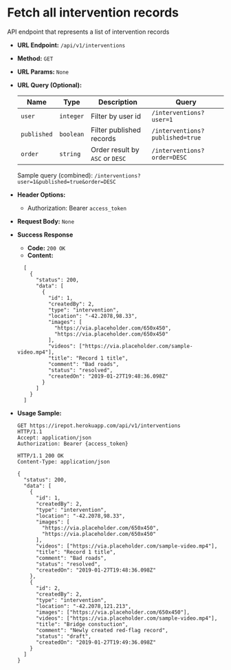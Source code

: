 # Fetch all intervention records

API endpoint that represents a list of intervention records

- **URL Endpoint:** `/api/v1/interventions`
- **Method:** `GET`
- **URL Params:** `None`
- **URL Query (Optional):**
  
  | Name        | Type      | Description                     | Query                     |
  |-------------|-----------|---------------------------------|---------------------------|
  | `user`      | `integer` | Filter by user id               | `/interventions?user=1`         |
  | `published` | `boolean` | Filter published records        | `/interventions?published=true` |
  | `order`     | `string`  | Order result by `ASC` or `DESC` | `/interventions?order=DESC`     |

  Sample query (combined): `/interventions?user=1&published=true&order=DESC`
  
- **Header Options:**
  - Authorization: Bearer `access_token`
- **Request Body:** `None`
- **Success Response**
  - **Code:** `200 OK`
  - **Content:**

  ```http
    [
      {
        "status": 200,
        "data": [
          {
            "id": 1,
            "createdBy": 2,
            "type": "intervention",
            "location": "-42.2078,98.33",
            "images": [
              "https://via.placeholder.com/650x450",
              "https://via.placeholder.com/650x450"
            ],
            "videos": ["https://via.placeholder.com/sample-video.mp4"],
            "title": "Record 1 title",
            "comment": "Bad roads",
            "status": "resolved",
            "createdOn": "2019-01-27T19:48:36.098Z"
          }
        ]
      }
    ]
  ```

- **Usage Sample:**

  ```http
  GET https://irepot.herokuapp.com/api/v1/interventions
  HTTP/1.1
  Accept: application/json
  Authorization: Bearer {access_token}

  HTTP/1.1 200 OK
  Content-Type: application/json

  {
    "status": 200,
    "data": [
      {
        "id": 1,
        "createdBy": 2,
        "type": "intervention",
        "location": "-42.2078,98.33",
        "images": [
          "https://via.placeholder.com/650x450",
          "https://via.placeholder.com/650x450"
        ],
        "videos": ["https://via.placeholder.com/sample-video.mp4"],
        "title": "Record 1 title",
        "comment": "Bad roads",
        "status": "resolved",
        "createdOn": "2019-01-27T19:48:36.098Z"
      },
      {
        "id": 2,
        "createdBy": 2,
        "type": "intervention",
        "location": "-42.2078,121.213",
        "images": ["https://via.placeholder.com/650x450"],
        "videos": ["https://via.placeholder.com/sample-video.mp4"],
        "title": "Bridge constuction",
        "comment": "Newly created red-flag record",
        "status": "draft",
        "createdOn": "2019-01-27T19:49:36.098Z"
      }
    ]
  }
  ```
